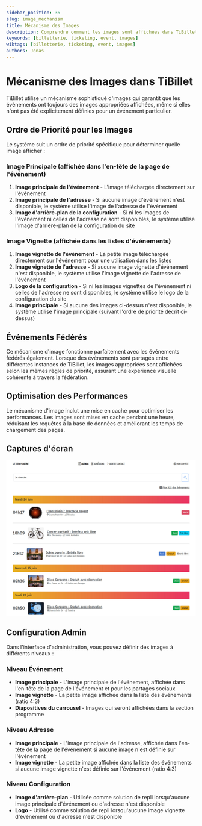 ```yaml
---
sidebar_position: 36
slug: image_mechanism
title: Mécanisme des Images
description: Comprendre comment les images sont affichées dans TiBillet.
keywords: [billetterie, ticketing, event, images]
wiktags: [billetterie, ticketing, event, images]
authors: Jonas
---
```


# Mécanisme des Images dans TiBillet

TiBillet utilise un mécanisme sophistiqué d'images qui garantit que les événements ont toujours des images appropriées affichées, même si elles n'ont pas été explicitement définies pour un événement particulier.

## Ordre de Priorité pour les Images

Le système suit un ordre de priorité spécifique pour déterminer quelle image afficher :

### Image Principale (affichée dans l'en-tête de la page de l'événement)

1. **Image principale de l'événement** - L'image téléchargée directement sur l'événement
2. **Image principale de l'adresse** - Si aucune image d'événement n'est disponible, le système utilise l'image de l'adresse de l'événement
3. **Image d'arrière-plan de la configuration** - Si ni les images de l'événement ni celles de l'adresse ne sont disponibles, le système utilise l'image d'arrière-plan de la configuration du site

### Image Vignette (affichée dans les listes d'événements)

1. **Image vignette de l'événement** - La petite image téléchargée directement sur l'événement pour une utilisation dans les listes
2. **Image vignette de l'adresse** - Si aucune image vignette d'événement n'est disponible, le système utilise l'image vignette de l'adresse de l'événement
3. **Logo de la configuration** - Si ni les images vignettes de l'événement ni celles de l'adresse ne sont disponibles, le système utilise le logo de la configuration du site
4. **Image principale** - Si aucune des images ci-dessus n'est disponible, le système utilise l'image principale (suivant l'ordre de priorité décrit ci-dessus)

## Événements Fédérés

Ce mécanisme d'image fonctionne parfaitement avec les événements fédérés également. Lorsque des événements sont partagés entre différentes instances de TiBillet, les images appropriées sont affichées selon les mêmes règles de priorité, assurant une expérience visuelle cohérente à travers la fédération.

## Optimisation des Performances

Le mécanisme d'image inclut une mise en cache pour optimiser les performances. Les images sont mises en cache pendant une heure, réduisant les requêtes à la base de données et améliorant les temps de chargement des pages.

## Captures d'écran

![](/img/vue_events_liste.jpg)

## Configuration Admin

Dans l'interface d'administration, vous pouvez définir des images à différents niveaux :

### Niveau Événement
- **Image principale** - L'image principale de l'événement, affichée dans l'en-tête de la page de l'événement et pour les partages sociaux
- **Image vignette** - La petite image affichée dans la liste des événements (ratio 4:3)
- **Diapositives du carrousel** - Images qui seront affichées dans la section programme

### Niveau Adresse
- **Image principale** - L'image principale de l'adresse, affichée dans l'en-tête de la page de l'événement si aucune image n'est définie sur l'événement
- **Image vignette** - La petite image affichée dans la liste des événements si aucune image vignette n'est définie sur l'événement (ratio 4:3)

### Niveau Configuration
- **Image d'arrière-plan** - Utilisée comme solution de repli lorsqu'aucune image principale d'événement ou d'adresse n'est disponible
- **Logo** - Utilisé comme solution de repli lorsqu'aucune image vignette d'événement ou d'adresse n'est disponible